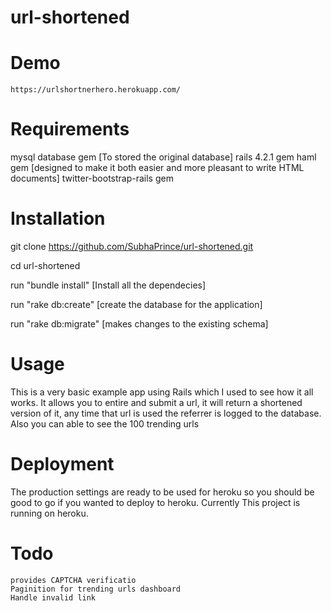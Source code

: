 # url-shortened
  # Demo
    https://urlshortnerhero.herokuapp.com/
# Requirements
  mysql database gem [To stored the original database]
  rails 4.2.1 gem
  haml gem [designed to make it both easier and more pleasant to write HTML documents]
  twitter-bootstrap-rails gem
  
  
 # Installation
  git clone https://github.com/SubhaPrince/url-shortened.git
  
  cd url-shortened
  
  run "bundle install" [Install all the dependecies]
  
  run "rake db:create" [create the database for the application]
  
  run "rake db:migrate" [makes changes to the existing schema]
  
 # Usage
  This is a very basic example app using Rails which I used to see how it all works. It allows you to entire and submit a url,   it will return a shortened version of it, any time that url is used the referrer is logged to the database. Also you can able to see the 100 trending urls
 
 # Deployment
  The production settings are ready to be used for heroku so you should be good to go if you wanted to deploy to heroku. Currently This project is running on heroku.
  
  # Todo
    provides CAPTCHA verificatio
    Paginition for trending urls dashboard
    Handle invalid link
    
